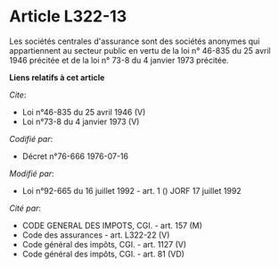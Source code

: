 # Article L322-13

Les sociétés centrales d'assurance sont des sociétés anonymes qui appartiennent au secteur public en vertu de la loi n°
46-835 du 25 avril 1946 précitée et de la loi n° 73-8 du 4 janvier 1973 précitée.

**Liens relatifs à cet article**

_Cite_:

  - Loi n°46-835 du 25 avril 1946 (V)
  - Loi n°73-8 du 4 janvier 1973 (V)

_Codifié par_:

  - Décret n°76-666 1976-07-16

_Modifié par_:

  - Loi n°92-665 du 16 juillet 1992 - art. 1 () JORF 17 juillet 1992

_Cité par_:

  - CODE GENERAL DES IMPOTS, CGI. - art. 157 (M)
  - Code des assurances - art. L322-22 (V)
  - Code général des impôts, CGI. - art. 1127 (V)
  - Code général des impôts, CGI. - art. 81 (VD)
